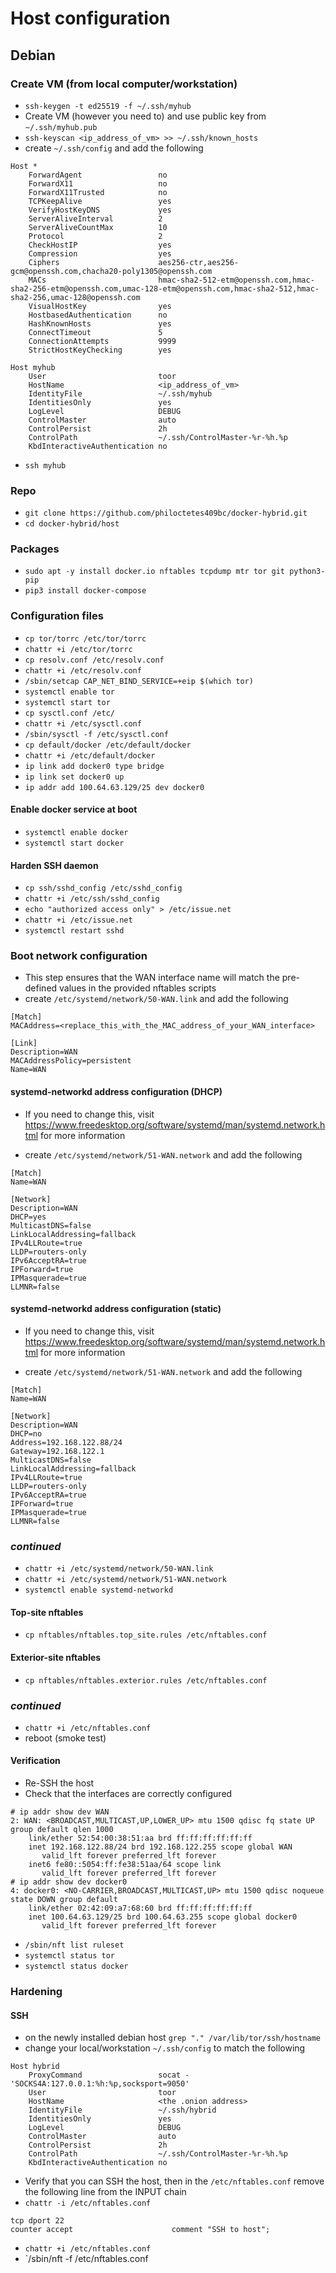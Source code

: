 # Host configuration

## Debian

### Create VM (from local computer/workstation)
- `ssh-keygen -t ed25519 -f ~/.ssh/myhub`
- Create VM (however you need to) and use public key from `~/.ssh/myhub.pub`
- `ssh-keyscan <ip_address_of_vm> >> ~/.ssh/known_hosts`
- create `~/.ssh/config` and add the following 

```
Host *
    ForwardAgent                 no
    ForwardX11                   no
    ForwardX11Trusted            no
    TCPKeepAlive                 yes
    VerifyHostKeyDNS             yes
    ServerAliveInterval          2
    ServerAliveCountMax          10
    Protocol                     2
    CheckHostIP                  yes
    Compression                  yes
    Ciphers                      aes256-ctr,aes256-gcm@openssh.com,chacha20-poly1305@openssh.com
    MACs                         hmac-sha2-512-etm@openssh.com,hmac-sha2-256-etm@openssh.com,umac-128-etm@openssh.com,hmac-sha2-512,hmac-sha2-256,umac-128@openssh.com
    VisualHostKey                yes
    HostbasedAuthentication      no
    HashKnownHosts               yes
    ConnectTimeout               5
    ConnectionAttempts           9999
    StrictHostKeyChecking        yes
    
Host myhub
    User                         toor
    HostName                     <ip_address_of_vm>
    IdentityFile                 ~/.ssh/myhub
    IdentitiesOnly               yes
    LogLevel                     DEBUG
    ControlMaster                auto
    ControlPersist               2h
    ControlPath                  ~/.ssh/ControlMaster-%r-%h.%p
    KbdInteractiveAuthentication no

```

- `ssh myhub`

### Repo 
- `git clone https://github.com/philoctetes409bc/docker-hybrid.git`
- `cd docker-hybrid/host`

### Packages 
- `sudo apt -y install docker.io nftables tcpdump mtr tor git python3-pip`
- `pip3 install docker-compose`

### Configuration files
- `cp tor/torrc /etc/tor/torrc`
- `chattr +i /etc/tor/torrc`
- `cp resolv.conf /etc/resolv.conf`
- `chattr +i /etc/resolv.conf`
- `/sbin/setcap CAP_NET_BIND_SERVICE=+eip $(which tor)`
- `systemctl enable tor`
- `systemctl start tor`
- `cp sysctl.conf /etc/`
- `chattr +i /etc/sysctl.conf`
- `/sbin/sysctl -f /etc/sysctl.conf`
- `cp default/docker /etc/default/docker`
- `chattr +i /etc/default/docker`
- `ip link add docker0 type bridge` 
- `ip link set docker0 up`
- `ip addr add 100.64.63.129/25 dev docker0`

#### Enable docker service at boot
- `systemctl enable docker`
- `systemctl start docker`

#### Harden SSH daemon
- `cp ssh/sshd_config /etc/sshd_config`
- `chattr +i /etc/ssh/sshd_config`
- `echo "authorized access only" > /etc/issue.net`
- `chattr +i /etc/issue.net`
- `systemctl restart sshd`

### Boot network configuration
- This step ensures that the WAN interface name will match the pre-defined values in the provided nftables scripts
- create `/etc/systemd/network/50-WAN.link` and add the following

```
[Match]
MACAddress=<replace_this_with_the_MAC_address_of_your_WAN_interface>

[Link]
Description=WAN
MACAddressPolicy=persistent 
Name=WAN

```
#### systemd-networkd address configuration (DHCP)
- If you need to change this, visit https://www.freedesktop.org/software/systemd/man/systemd.network.html for more information

- create `/etc/systemd/network/51-WAN.network` and add the following

```
[Match]
Name=WAN

[Network]
Description=WAN
DHCP=yes
MulticastDNS=false
LinkLocalAddressing=fallback
IPv4LLRoute=true
LLDP=routers-only
IPv6AcceptRA=true
IPForward=true
IPMasquerade=true
LLMNR=false
```

#### systemd-networkd address configuration (static)
- If you need to change this, visit https://www.freedesktop.org/software/systemd/man/systemd.network.html for more information

- create `/etc/systemd/network/51-WAN.network` and add the following

```
[Match]
Name=WAN

[Network]
Description=WAN
DHCP=no
Address=192.168.122.88/24
Gateway=192.168.122.1
MulticastDNS=false
LinkLocalAddressing=fallback
IPv4LLRoute=true
LLDP=routers-only
IPv6AcceptRA=true
IPForward=true
IPMasquerade=true
LLMNR=false
```

### *continued*
- `chattr +i /etc/systemd/network/50-WAN.link`
- `chattr +i /etc/systemd/network/51-WAN.network`
- `systemctl enable systemd-networkd`

#### Top-site nftables
- `cp nftables/nftables.top_site.rules /etc/nftables.conf`

#### Exterior-site nftables 
- `cp nftables/nftables.exterior.rules /etc/nftables.conf`

### *continued*
- `chattr +i /etc/nftables.conf`
- reboot (smoke test)

#### Verification
- Re-SSH the host
- Check that the interfaces are correctly configured

```
# ip addr show dev WAN
2: WAN: <BROADCAST,MULTICAST,UP,LOWER_UP> mtu 1500 qdisc fq state UP group default qlen 1000
    link/ether 52:54:00:38:51:aa brd ff:ff:ff:ff:ff:ff
    inet 192.168.122.88/24 brd 192.168.122.255 scope global WAN
       valid_lft forever preferred_lft forever
    inet6 fe80::5054:ff:fe38:51aa/64 scope link 
       valid_lft forever preferred_lft forever
# ip addr show dev docker0
4: docker0: <NO-CARRIER,BROADCAST,MULTICAST,UP> mtu 1500 qdisc noqueue state DOWN group default 
    link/ether 02:42:09:a7:68:60 brd ff:ff:ff:ff:ff:ff
    inet 100.64.63.129/25 brd 100.64.63.255 scope global docker0
       valid_lft forever preferred_lft forever
```

- `/sbin/nft list ruleset`
- `systemctl status tor`
- `systemctl status docker`

### Hardening 
#### SSH
- on the newly installed debian host `grep "." /var/lib/tor/ssh/hostname`
- change your local/workstation `~/.ssh/config` to match the following

```
Host hybrid
    ProxyCommand                 socat - 'SOCKS4A:127.0.0.1:%h:%p,socksport=9050'
    User                         toor
    HostName                     <the .onion address>
    IdentityFile                 ~/.ssh/hybrid
    IdentitiesOnly               yes
    LogLevel                     DEBUG
    ControlMaster                auto
    ControlPersist               2h
    ControlPath                  ~/.ssh/ControlMaster-%r-%h.%p
    KbdInteractiveAuthentication no
```

- Verify that you can SSH the host, then in the `/etc/nftables.conf` remove the following line from the INPUT chain
- `chattr -i /etc/nftables.conf`

```
tcp dport 22                                                      counter accept                      comment "SSH to host";

```
- `chattr +i /etc/nftables.conf`
- `/sbin/nft -f /etc/nftables.conf
